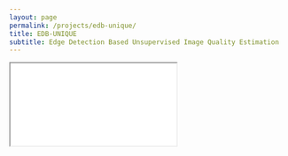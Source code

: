 ```yaml
---
layout: page
permalink: /projects/edb-unique/
title: EDB-UNIQUE
subtitle: Edge Detection Based Unsupervised Image Quality Estimation
---
```


<iframe src="/doc/EDB-UNIQUE.pdf"></iframe>